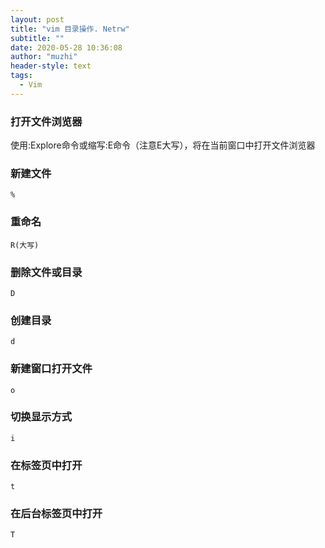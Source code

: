 ```yaml
---
layout: post
title: "vim 目录操作. Netrw"
subtitle: "" 
date: 2020-05-28 10:36:08
author: "muzhi"
header-style: text
tags:
  - Vim
---
```


### 打开文件浏览器
使用:Explore命令或缩写:E命令（注意E大写），将在当前窗口中打开文件浏览器

### 新建文件
```
%
```
### 重命名
```
R(大写)
```
### 删除文件或目录
```
D
```
### 创建目录
```
d
```
### 新建窗口打开文件
```
o
```
### 切换显示方式
```
i
```
### 在标签页中打开
```
t
```

### 在后台标签页中打开
```
T 
```
